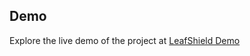 ## Demo
Explore the live demo of the project at [LeafShield Demo](https://leafshield.streamlit.app/)
